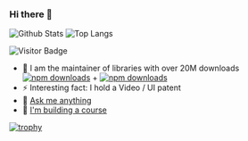 ### Hi there 👋



![Github Stats](https://github-readme-stats.vercel.app/api?username=goatandsheep&count_private=true&show_icons=true&theme=synthwave)
![Top Langs](https://github-readme-stats.vercel.app/api/top-langs/?username=goatandsheep&hide=TeX,Eagle,CSS,SCSS,Twig,Less,&layout=compact&theme=synthwave)

![Visitor Badge](https://visitor-badge.laobi.icu/badge?page_id=goatandsheep.goatandsheep)

<!--
**goatandsheep/goatandsheep** is a ✨ _special_ ✨ repository because its `README.md` (this file) appears on your GitHub profile.

Here are some ideas to get you started:

- 🌱 I’m currently learning ...
- 🤔 I’m looking for help with ...
- 📫 How to reach me: ...
- 🔭 I’m currently searching for new work!
-->

- 👯 I am the maintainer of libraries with over 20M downloads [![npm downloads](https://img.shields.io/npm/dt/run-con.svg?style=flat-square)](https://www.npmjs.com/package/run-con) + [![npm downloads](https://img.shields.io/npm/dt/react-native-dotenv.svg?style=flat-square)](https://www.npmjs.com/package/react-native-dotenv)
- ⚡ Interesting fact: I hold a Video / UI patent
- 💬 [Ask me anything](https://github.com/goatandsheep/goatandsheep/discussions)
- 🎥 [I'm building a course](https://www.youtube.com/watch?v=j8x192OumoA)

[![trophy](https://github-profile-trophy.vercel.app/?username=goatandsheep&theme=chalk&no-frame=true&column=3)](https://github.com/ryo-ma/github-profile-trophy)
